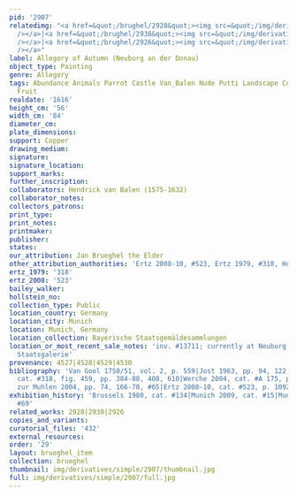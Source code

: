 ```yaml
---
pid: '2907'
relatedimg: "<a href=&quot;/brughel/2928&quot;><img src=&quot;/img/derivatives/simple/2928/thumbnail.jpg&quot;
  /></a>|<a href=&quot;/brughel/2938&quot;><img src=&quot;/img/derivatives/simple/2938/thumbnail.jpg&quot;
  /></a>|<a href=&quot;/brughel/2926&quot;><img src=&quot;/img/derivatives/simple/2926/thumbnail.jpg&quot;
  /></a>"
label: Allegory of Autumn (Neuburg an der Donau)
object_type: Painting
genre: Allegory
tags: Abundance Animals Parrot Castle Van_Balen Nude Putti Landscape Cornucopia Flowers
  Fruit
realdate: '1616'
height_cm: '56'
width_cm: '84'
diameter_cm: 
plate_dimensions: 
support: Copper
drawing_medium: 
signature: 
signature_location: 
support_marks: 
further_inscription: 
collaborators: Hendrick van Balen (1575-1632)
collaborator_notes: 
collectors_patrons: 
print_type: 
print_notes: 
printmaker: 
publisher: 
states: 
our_attribution: Jan Brueghel the Elder
other_attribution_authorities: 'Ertz 2008-10, #523, Ertz 1979, #318, Honig database'
ertz_1979: '318'
ertz_2008: '523'
bailey_walker: 
hollstein_no: 
collection_type: Public
location_country: Germany
location_city: Munich
location: Munich, Germany
location_collection: Bayerische Staatsgemäldesammlungen
location_or_most_recent_sale_notes: 'inv. #13711; currently at Neuburg an der Donau,
  Staatsgalerie'
provenance: 4527|4528|4529|4530
bibliography: 'Van Gool 1750/51, vol. 2, p. 559|Jost 1963, pp. 94, 122|Ertz 1979,
  cat. #318, fig. 459, pp. 384-88, 408, 610|Werche 2004, cat. #A 175, p. 204 ff|Von
  zur Muhlen 2004, pp. 74, 166-70, #65|Ertz 2008-10, cat. #523, p. 1092'
exhibition_history: 'Brussels 1980, cat. #134|Munich 2009, cat. #15|Munich 2013, cat.
  #69'
related_works: 2928|2938|2926
copies_and_variants: 
curatorial_files: '432'
external_resources: 
order: '29'
layout: brueghel_item
collection: brueghel
thumbnail: img/derivatives/simple/2907/thumbnail.jpg
full: img/derivatives/simple/2907/full.jpg
---
```


